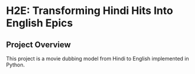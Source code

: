 # H2E: Transforming Hindi Hits Into English Epics
## Project Overview
This project is a movie dubbing model from Hindi to English implemented in Python.
